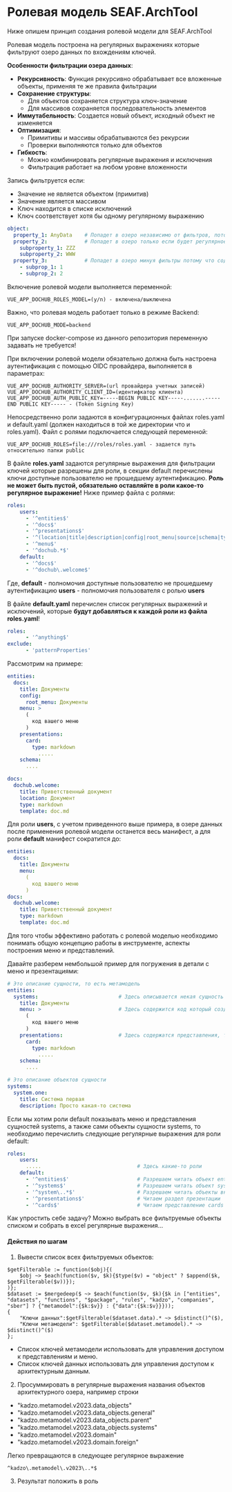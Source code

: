 # Ролевая модель SEAF.ArchTool

Ниже опишем принцип создания ролевой модели для SEAF.ArchTool

Ролевая модель построена на регулярных выражениях которые фильтруют озеро данных по вхождениям ключей.

**Особенности фильтрации озера данных**:
* **Рекурсивность**: Функция рекурсивно обрабатывает все вложенные объекты, применяя те же правила фильтрации
* **Сохранение структуры**:
  * Для объектов сохраняется структура ключ-значение
  * Для массивов сохраняется последовательность элементов
* **Иммутабельность**: Создается новый объект, исходный объект не изменяется
* **Оптимизация**:
  * Примитивы и массивы обрабатываются без рекурсии
  * Проверки выполняются только для объектов
* **Гибкость**:
  * Можно комбинировать регулярные выражения и исключения
  * Фильтрация работает на любом уровне вложенности

Запись фильтруется если:
* Значение не является объектом (примитив)
* Значение является массивом
* Ключ находится в списке исключений
* Ключ соответствует хотя бы одному регулярному выражению

```yaml
object:
  property_1: AnyData    # Попадет в озеро независимо от фильтров, потому что является примитивом
  property_2:            # Попадет в озеро только если будет регулярное выражение пропускающее такую запись
    subproperty_1: ZZZ
    subproperty_2: WWW
  property_3:            # Попадет в озеро минуя фильтры потому что содержит массив
    - subprop_1: 1
    - subprop_2: 2
```

Включение ролевой модели выполняется переменной:
```properties
VUE_APP_DOCHUB_ROLES_MODEL=(y/n) - включена/выключена
```
Важно, что ролевая модель работает только в режиме Backend:
```properties
VUE_APP_DOCHUB_MODE=backend
```
При запуске docker-compose из данного репозитория переменную задавать не требуется!

При включении ролевой модели обязательно должна быть настроена аутентификация с помощью OIDC провайдера, выполняется в параметрах:
```properties
VUE_APP_DOCHUB_AUTHORITY_SERVER=(url провайдера учетных записей)
VUE_APP_DOCHUB_AUTHORITY_CLIENT_ID=(идентифкатор клиента)
VUE_APP_DOCHUB_AUTH_PUBLIC_KEY=-----BEGIN PUBLIC KEY-----.......-----END PUBLIC KEY----- - (Token Signing Key)
```

Непосредственно роли задаются в конфигурационных файлах roles.yaml и default.yaml (должен находиться в той же директории что и roles.yaml).
Файл с ролями подключается следующей переменной:
```properties
VUE_APP_DOCHUB_ROLES=file:///roles/roles.yaml - задается путь относительно папки public
```
В файле **roles.yaml** задаются регулярные выражения для фильтрации ключей которые разрешены для роли, в секции default перечислены ключи доступные пользователю не прошедшему аутентификацию. **Роль не может быть пустой, обязательно оставляйте в роли какое-то регулярное выражение!**
Ниже пример файла с ролями:
```yaml
roles:
    users:
      - '^entities$'
      - '^docs$'
      - '^presentations$'
      - '^(location|title|description|config|root_menu|source|schema|type|patternProperties|properties|icon|subjects|template|anyOf|pattern|"$ref")$'
      - '^menu$'
      - '^dochub.*$'
    default:
      - '^docs$'
      - '^dochub\.welcome$'
```
Где,
**default** - полномочия доступные пользователю не прошедшему аутентификацию
**users** - полномочия пользователя с ролью **users**

В файле **default.yaml** перечислен список регулярных выражений и исключений, которые **будут добавляться к каждой роли из файла roles.yaml**!
```yaml
roles:
      - '^anything$'
exclude:
      - 'patternProperties'
```

Рассмотрим на примере:
```yaml
entities:
  docs:
    title: Документы
    config:
      root_menu: Документы
    menu: >
      (
        код вашего меню
      )
    presentations:
      card:
        type: markdown
          .....
    schema:
      ....

docs: 
  dochub.welcome:
    title: Приветственный документ
    location: Документ
    type: markdown
    template: doc.md
```
Для роли **users**, с учетом приведенного выше примера, в озере данных после применения ролевой модели останется весь манифест, а для роли **default** манифест сократится до:
```yaml
entities:
  docs:
    title: Документы
    menu: 
      (
        код вашего меню
      )
docs: 
  dochub.welcome:
    title: Приветственный документ
    type: markdown
    template: doc.md
```
Для того чтобы эффективно работать с ролевой моделью необходимо понимать общую концепцию работы в инструменте, аспекты построения меню и представлений.

Давайте разберем нембольшой пример для погружения в детали с меню и презентациями:
```yaml
# Это описание сущности, то есть метамодель
entities:
  systems:                          # Здесь описывается некая сущность systems с ее схемой, свойствами, меню и презентациями
    title: Документы
    menu: >                         # Здесь содержится код который создает разделы в меню для данной сущности
      (
        код вашего меню
      )
    presentations:                  # Здесь содержатся представления, то куда ведут ссылки из меню
      card:
        type: markdown
          .....
    schema:
      ....

# Это описание объектов сущности
systems:                            
  system.one:
    title: Система первая
    description: Просто какая-то система
```

Если мы хотим роли default показывать меню и представления сущностей systems, а также сами объекты сущности systems, то необходимо перечислить следующие регулярные выражения для роли default:
```yaml
roles:
    users:
      .....                               # Здесь какие-то роли
    default:
      - '^entities$'                      # Разрешаем читать объект entites
      - '^systems$'                       # Разрешаем читать объект systems как внутри entities так и объект systems содержащий объекты этого типа
      - '^system\..*$'                    # Разрешаем читать объекты внутри systems (system.one.....)
      - '^presentations$'                 # Читаем раздел презентации 
      - '^cards$'                         # Читаем представление cards
```

Как упростить себе задачу?
Можно выбрать все фильтруемые объекты списком и собрать в excel регулярные выражения...

#### Действия по шагам

1. Вывести список всех фильтруемых объектов:
```jsonata
$getFilterable := function($obj){(
    $obj ~> $each(function($v, $k){$type($v) = "object" ? $append($k, $getFilterable($v))});
)};
$dataset := $mergedeep($ ~> $each(function($v, $k){$k in ["entities", "datasets", "functions", "$package", "rules", "kadzo", "companies", "sber"] ? {"metamodel":{$k:$v}} : {"data":{$k:$v}}}));
{
    "Ключи данных":$getFilterable($dataset.data).* ~> $distinct()^($),
    "Ключи метамодели": $getFilterable($dataset.metamodel).* ~> $distinct()^($)
};
```
* Список ключей метамодели использовать для управления доступом к представлениям и меню.
* Список ключей данных использовать для управления доступом к архитектурным данным.

2. Просуммировать в регулярные выражения названия объектов архитектурного озера, например строки
*    "kadzo.metamodel.v2023.data_objects"
*    "kadzo.metamodel.v2023.data_objects.general"
*    "kadzo.metamodel.v2023.data_objects.parent"
*    "kadzo.metamodel.v2023.data_objects.systems"
*    "kadzo.metamodel.v2023.domain"
*    "kadzo.metamodel.v2023.domain.foreign"

Легко превращаются в следующее регулярное выражение
```regexp
^kadzo\.metamodel\.v2023\..*$
```

3. Результат положить в роль